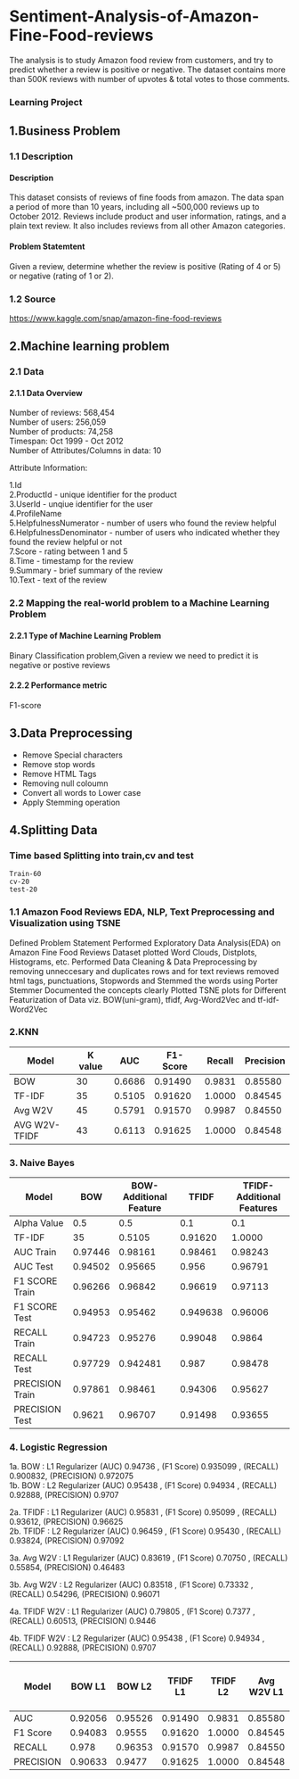 # Sentiment-Analysis-of-Amazon-Fine-Food-reviews
The analysis is to study Amazon food review from customers, and try to predict whether a review is positive or negative. The dataset contains more than 500K reviews with number of upvotes &amp; total votes to those comments.
### Learning Project
## 1.Business Problem
### 1.1 Description
#### Description
This dataset consists of reviews of fine foods from amazon. The data span a period of more than 10 years, including all ~500,000 reviews up to October 2012. Reviews include product and user information, ratings, and a plain text review. It also includes reviews from all other Amazon categories.

#### Problem Statemtent
Given a review, determine whether the review is positive (Rating of 4 or 5) or negative (rating of 1 or 2).

### 1.2 Source
https://www.kaggle.com/snap/amazon-fine-food-reviews

## 2.Machine learning problem
### 2.1 Data
#### 2.1.1 Data Overview
Number of reviews: 568,454<br>
Number of users: 256,059<br>
Number of products: 74,258<br>
Timespan: Oct 1999 - Oct 2012<br>
Number of Attributes/Columns in data: 10<br>

Attribute Information:<br>

1.Id<br>
2.ProductId - unique identifier for the product<br>
3.UserId - unqiue identifier for the user<br>
4.ProfileName<br>
5.HelpfulnessNumerator - number of users who found the review helpful<br>
6.HelpfulnessDenominator - number of users who indicated whether they found the review helpful or not<br>
7.Score - rating between 1 and 5<br>
8.Time - timestamp for the review<br>
9.Summary - brief summary of the review<br>
10.Text - text of the review<br>

### 2.2 Mapping the real-world problem to a Machine Learning Problem
#### 2.2.1 Type of Machine Learning Problem
Binary Classification problem,Given a review we need to predict it is negative or postive reviews
#### 2.2.2 Performance metric
F1-score

## 3.Data Preprocessing
* Remove Special characters <br>
* Remove stop words<br>
* Remove HTML Tags<br>
* Removing null coloumn<br>
* Convert all words to Lower case<br>
* Apply Stemming operation<br>


## 4.Splitting Data
### Time based Splitting into train,cv and test
    Train-60
    cv-20
    test-20
    
### 1.1 Amazon Food Reviews EDA, NLP, Text Preprocessing and Visualization using TSNE
Defined Problem Statement
Performed Exploratory Data Analysis(EDA) on Amazon Fine Food Reviews Dataset plotted Word Clouds, Distplots, Histograms, etc.
Performed Data Cleaning & Data Preprocessing by removing unneccesary and duplicates rows and for text reviews removed html tags, punctuations, Stopwords and Stemmed the words using Porter Stemmer
Documented the concepts clearly
Plotted TSNE plots for Different Featurization of Data viz. BOW(uni-gram), tfidf, Avg-Word2Vec and tf-idf-Word2Vec

### 2.KNN


Model | K value |	AUC	| F1- Score	| Recall| Precision
--- | --- | --- | --- | --- | --- |
BOW	| 30 |	0.6686 |0.91490|0.9831|	0.85580
TF-IDF	|35| 0.5105 | 0.91620 |	1.0000|	0.84545
Avg W2V| 45| 0.5791|0.91570| 0.9987|0.84550
AVG W2V-TFIDF|	43|	0.6113|	0.91625| 1.0000| 0.84548

### 3. Naive Bayes

Model | BOW |	BOW-Additional Feature	| TFIDF	| TFIDF- Additional Features
--- | --- | --- | --- | --- | 
Alpha Value    |   0.5   | 0.5 | 0.1 |0.1   
TF-IDF	|35| 0.5105 | 0.91620 |	1.0000|	0.84545
AUC Train | 0.97446 | 0.98161 | 0.98461 |0.98243   
AUC Test  | 0.94502 | 0.95665 | 0.956| 0.96791    
F1 SCORE Train| 0.96266 |0.96842| 0.96619  |0.97113 
F1 SCORE Test | 0.94953 |0.95462| 0.949638 | 0.96006  
RECALL Train | 0.94723 |0.95276| 0.99048  |0.9864  
RECALL Test  | 0.97729 |0.942481|  0.987|0.98478   
PRECISION Train | 0.97861 |0.98461| 0.94306  |0.95627  
PRECISION Test|  0.9621 |0.96707| 0.91498  |0.93655  

### 4. Logistic Regression

1a. BOW :  L1 Regularizer (AUC) 0.94736 ,  (F1 Score) 0.935099 , (RECALL) 0.900832, (PRECISION) 0.972075
<br>
1b. BOW :  L2 Regularizer (AUC) 0.95438 ,  (F1 Score) 0.94934 , (RECALL) 0.92888, (PRECISION) 0.9707
<br>

2a. TFIDF :  L1 Regularizer (AUC) 0.95831 ,  (F1 Score) 0.95099 , (RECALL) 0.93612, (PRECISION) 0.96625
<br>
2b. TFIDF :  L2 Regularizer (AUC) 0.96459 ,  (F1 Score) 0.95430 , (RECALL) 0.93824, (PRECISION) 0.97092
<br>

3a. Avg W2V :  L1 Regularizer (AUC) 0.83619 ,  (F1 Score) 0.70750 , (RECALL) 0.55854, (PRECISION) 0.46483
<br>

3b. Avg W2V :  L2 Regularizer (AUC) 0.83518 ,  (F1 Score) 0.73332 , (RECALL) 0.54296, (PRECISION) 0.96071
<br>

4a. TFIDF W2V :  L1 Regularizer (AUC) 0.79805 ,  (F1 Score) 0.7377 , (RECALL) 0.60513, (PRECISION) 0.9446
<br>

4b. TFIDF W2V :  L2 Regularizer (AUC) 0.95438 ,  (F1 Score) 0.94934 , (RECALL) 0.92888, (PRECISION) 0.9707
<br>





Model | BOW L1 |	BOW L2	| TFIDF L1	| TFIDF L2| Avg W2V L1 | TFIDF wt W2V L1|Avg W2V L2 | TFIDF wt W2V L2 
--- | --- | --- | --- | --- | --- | --- | --- | --- |
AUC	| 0.92056 |	0.95526 |0.91490|0.9831|	0.85580| 0.8147| 0.8359
F1 Score	|0.94083| 0.9555 | 0.91620 |	1.0000|	0.84545 | 0.90131|0.89164
RECALL | 0.978| 0.96353|0.91570| 0.9987|0.84550|0.9123|0.8642
PRECISION |	0.90633|	0.9477|	0.91625| 1.0000| 0.84548|0.8913|0.9208
